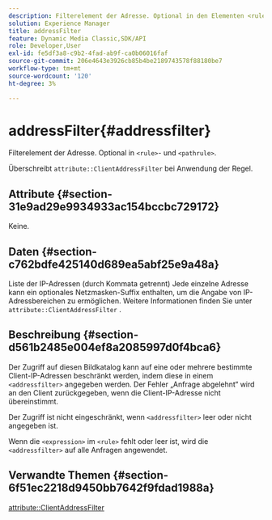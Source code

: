 ```yaml
---
description: Filterelement der Adresse. Optional in den Elementen <rule> und <pathrule>.
solution: Experience Manager
title: addressFilter
feature: Dynamic Media Classic,SDK/API
role: Developer,User
exl-id: fe5df3a8-c9b2-4fad-ab9f-ca0b06016faf
source-git-commit: 206e4643e3926cb85b4be2189743578f88180be7
workflow-type: tm+mt
source-wordcount: '120'
ht-degree: 3%

---
```


# addressFilter{#addressfilter}

Filterelement der Adresse. Optional in `<rule>`- und `<pathrule>`.

Überschreibt `attribute::ClientAddressFilter` bei Anwendung der Regel.

## Attribute {#section-31e9ad29e9934933ac154bccbc729172}

Keine.

## Daten {#section-c762bdfe425140d689ea5abf25e9a48a}

Liste der IP-Adressen (durch Kommata getrennt) Jede einzelne Adresse kann ein optionales Netzmasken-Suffix enthalten, um die Angabe von IP-Adressbereichen zu ermöglichen. Weitere Informationen finden Sie unter `attribute::ClientAddressFilter` .

## Beschreibung {#section-d561b2485e004ef8a2085997d0f4bca6}

Der Zugriff auf diesen Bildkatalog kann auf eine oder mehrere bestimmte Client-IP-Adressen beschränkt werden, indem diese in einem `<addressfilter>` angegeben werden. Der Fehler „Anfrage abgelehnt“ wird an den Client zurückgegeben, wenn die Client-IP-Adresse nicht übereinstimmt.

Der Zugriff ist nicht eingeschränkt, wenn `<addressfilter>` leer oder nicht angegeben ist.

Wenn die `<expression>` im `<rule>` fehlt oder leer ist, wird die `<addressfilter>` auf alle Anfragen angewendet.

## Verwandte Themen {#section-6f51ec2218d9450bb7642f9fdad1988a}

[attribute::ClientAddressFilter](../../../../../is-api/image-catalog/image-serving-api-ref/c-image-catalog-reference/c-attributes-reference/r-clientaddressfilter.md#reference-7000c1f77b134462a1f06b733f29ba68)
